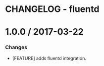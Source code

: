 # CHANGELOG - fluentd

1.0.0 / 2017-03-22
==================

### Changes

* [FEATURE] adds fluentd integration.
